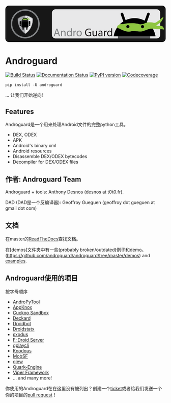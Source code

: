 ![banner](https://raw.githubusercontent.com/androguard/androguard/master/assets/CI/banner.png)

# Androguard

[![Build Status](https://travis-ci.org/androguard/androguard.svg?branch=master)](https://travis-ci.org/androguard/androguard)
[![Documentation Status](https://readthedocs.org/projects/androguard/badge/?version=latest)](http://androguard.readthedocs.io/en/latest/?badge=latest)
[![PyPI version](https://badge.fury.io/py/androguard.svg)](https://badge.fury.io/py/androguard)
[![Codecoverage](https://codecov.io/gh/androguard/androguard/branch/master/graph/badge.svg)](https://codecov.io/gh/androguard/androguard/)

```
pip install -U androguard
```
... 让我们开始逆向!

## Features

Androguard是一个用来处理Android文件的完整python工具。

* DEX, ODEX
* APK
* Android's binary xml
* Android resources
* Disassemble DEX/ODEX bytecodes
* Decompiler for DEX/ODEX files

## 作者: Androguard Team

Androguard + tools: Anthony Desnos (desnos at t0t0.fr).

DAD (DAD是一个反编译器): Geoffroy Gueguen (geoffroy dot gueguen at gmail dot com)

## 文档

在master的[ReadTheDocs](http://androguard.readthedocs.io/en/latest/)查找文档。 

在[demos]文件夹中有一些(probably broken/outdated)例子和demo。
(https://github.com/androguard/androguard/tree/master/demos) and [examples](https://github.com/androguard/androguard/tree/master/examples).

## Androguard使用的项目
按字母顺序
* [AndroPyTool](https://github.com/alexMyG/AndroPyTool)
* [AppKnox](http://appknox.com)
* [Cuckoo Sandbox](https://cuckoosandbox.org)
* [Deckard](https://github.com/hrkfdn/deckard)
* [Droidbot](https://github.com/honeynet/droidbot)
* [Droidstatx](https://github.com/integrity-sa/droidstatx)
* [εxodus](https://github.com/Exodus-Privacy/exodus)
* [F-Droid Server](https://gitlab.com/fdroid/fdroidserver)
* [gplaycli](https://github.com/matlink/gplaycli)
* [Koodous](https://koodous.com)
* [MobSF](https://github.com/MobSF/Mobile-Security-Framework-MobSF)
* [qiew](https://github.com/mtivadar/qiew)
* [Quark-Engine](https://github.com/quark-engine/quark-engine)
* [Viper Framework](https://github.com/viper-framework/viper)
* ... and many more!

你使用的Androguard在在这里没有被列出？创建一个[ticket](https://github.com/androguard/androguard/issues)或者给我们发送一个你的项目的[pull request](https://github.com/androguard/androguard/pulls)！
